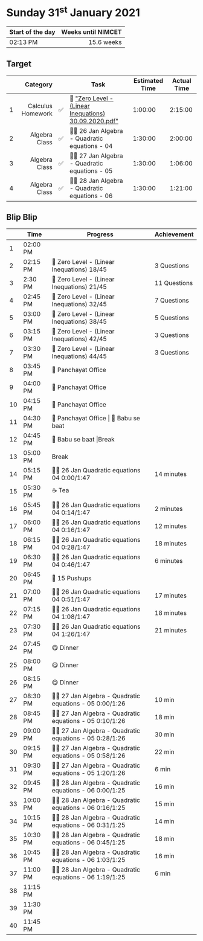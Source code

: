 # Sunday 31<sup>st</sup> January 2021

| Start of the day | Weeks until NIMCET |
| ---------------- | -----------------: |
| 02:13 PM | 15.6 weeks |

## Target

|  |Category|      |Task| Estimated Time | Actual Time |
| - | -: | - | - | - | - |
| 1 |   Calculus Homework   |  ✅  |   📒  ["Zero Level - (Linear Inequations) 30.09.2020.pdf"](https://live.impetusgurukul.com/?route=item/descriptivetest&file=aHR0cDovL3RyLWF0dGFjaG1lbnRzLnMzLWFwLXNvdXRoZWFzdC0xLmFtYXpvbmF3cy5jb20vQVMvMjIzZDMyL3F1ZS8wMjU4NzU1ZGFlZGE1LVplcm8gTGV2ZWwgLSAoTGluZWFyIEluZXF1YXRpb25zKSAzMC4wOS4yMDIwLnBkZg==)   |   1:00:00   |  2:15:00  |
| 2 |  Algebra Class  | ✅ | 👨‍🏫 26 Jan Algebra - Quadratic equations - 04 |  1:30:00  | 2:00:00     |
| 3 |  Algebra Class  | ✅ | 👨‍🏫 27 Jan Algebra - Quadratic equations - 05 |  1:30:00  |  1:06:00  |
| 4 | Algebra Class | ✅ | 👨‍🏫 28 Jan Algebra - Quadratic equations - 06 | 1:30:00 | 1:21:00 |


## Blip Blip

| |Time|Progress| Achievement   |
| - | - | - | - |
| 1 | 02:00 PM | | |
| 2 | 02:15 PM | 📒  Zero Level - (Linear Inequations) 18/45 | 3 Questions  |
| 3    | 2:30 PM  | 📒  Zero Level - (Linear Inequations) 21/45 | 11 Questions |
| 4 | 02:45 PM | 📒  Zero Level - (Linear Inequations) 32/45 | 7 Questions |
| 5 | 03:00 PM | 📒  Zero Level - (Linear Inequations) 38/45 | 5 Questions |
| 6 | 03:15 PM | 📒  Zero Level - (Linear Inequations) 42/45 | 3 Questions |
| 7 | 03:30 PM | 📒  Zero Level - (Linear Inequations) 44/45 | 3 Questions |
| 8 | 03:45 PM | 🏢 Panchayat Office | |
| 9 | 04:00 PM | 🏢 Panchayat Office | |
| 10 | 04:15 PM | 🏢 Panchayat Office | |
| 11 | 04:30 PM | 🏢 Panchayat Office \| 💛 Babu se baat | |
| 12 | 04:45 PM | 💛 Babu se baat \|Break | |
| 13 | 05:00 PM | Break | |
| 14 | 05:15 PM | 👨‍🏫 26 Jan Quadratic equations 04 0:00/1:47 | 14 minutes |
| 15 | 05:30 PM | ☕ Tea | |
| 16 | 05:45 PM | 👨‍🏫 26 Jan Quadratic equations 04 0:14/1:47 | 2 minutes |
| 17 | 06:00 PM | 👨‍🏫 26 Jan Quadratic equations 04 0:16/1:47 | 12 minutes |
| 18 | 06:15 PM | 👨‍🏫 26 Jan Quadratic equations 04 0:28/1:47 | 18 minutes |
| 19 | 06:30 PM | 👨‍🏫 26 Jan Quadratic equations 04 0:46/1:47 | 6 minutes |
| 20 | 06:45 PM | 💋 15 Pushups | |
| 21 | 07:00 PM | 👨‍🏫 26 Jan Quadratic equations 04 0:51/1:47 | 17 minutes |
| 22 | 07:15 PM | 👨‍🏫 26 Jan Quadratic equations 04 1:08/1:47 | 18  minutes |
| 23 | 07:30 PM | 👨‍🏫 26 Jan Quadratic equations 04 1:26/1:47 | 21 minutes |
| 24 | 07:45 PM | 😋 Dinner | |
| 25 | 08:00 PM | 😋 Dinner | |
| 26 | 08:15 PM | 😋 Dinner | |
| 27 | 08:30 PM | 👨‍🏫 27 Jan Algebra - Quadratic equations - 05 0:00/1:26 | 10 min |
| 28 | 08:45 PM | 👨‍🏫 27 Jan Algebra - Quadratic equations - 05 0:10/1:26 | 18 min |
| 29 | 09:00 PM | 👨‍🏫 27 Jan Algebra - Quadratic equations - 05 0:28/1:26 | 30 min |
| 30 | 09:15 PM | 👨‍🏫 27 Jan Algebra - Quadratic equations - 05 0:58/1:26 | 22 min |
| 31 | 09:30 PM | 👨‍🏫 27 Jan Algebra - Quadratic equations - 05 1:20/1:26 | 6 min |
| 32 | 09:45 PM | 👨‍🏫 28 Jan Algebra - Quadratic equations - 06 0:00/1:25 | 16 min |
| 33 | 10:00 PM | 👨‍🏫 28 Jan Algebra - Quadratic equations - 06 0:16/1:25 | 15 min |
| 34 | 10:15 PM | 👨‍🏫 28 Jan Algebra - Quadratic equations - 06 0:31/1:25 | 14 min |
| 35 | 10:30 PM | 👨‍🏫 28 Jan Algebra - Quadratic equations - 06 0:45/1:25 | 18 min |
| 36 | 10:45 PM | 👨‍🏫 28 Jan Algebra - Quadratic equations - 06 1:03/1:25 | 16 min |
| 37 | 11:00 PM | 👨‍🏫 28 Jan Algebra - Quadratic equations - 06 1:19/1:25 | 6 min |
| 38 | 11:15 PM | | |
| 39 | 11:30 PM | | |
| 40 | 11:45 PM | | |

